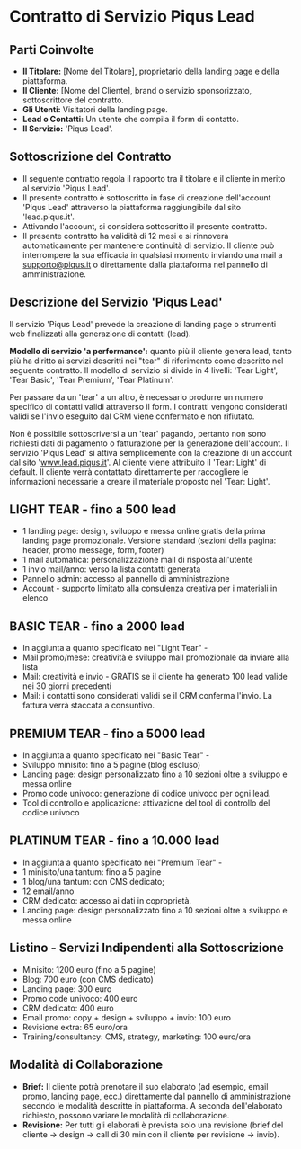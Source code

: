 # Contratto di Servizio Piqus Lead

## Parti Coinvolte

- **Il Titolare:** [Nome del Titolare], proprietario della landing page e della piattaforma.
- **Il Cliente:** [Nome del Cliente], brand o servizio sponsorizzato, sottoscrittore del contratto.
- **Gli Utenti:** Visitatori della landing page.
- **Lead o Contatti:** Un utente che compila il form di contatto.
- **Il Servizio:** 'Piqus Lead'.




## Sottoscrizione del Contratto

- Il seguente contratto regola il rapporto tra il titolare e il cliente in merito al servizio 'Piqus Lead'.
- Il presente contratto è sottoscritto in fase di creazione dell'account 'Piqus Lead' attraverso la piattaforma raggiungibile dal sito 'lead.piqus.it'.
- Attivando l'account, si considera sottoscritto il presente contratto.
- Il presente contratto ha validità di 12 mesi e si rinnoverà automaticamente per mantenere continuità di servizio. Il cliente può interrompere la sua efficacia in qualsiasi momento inviando una mail a supporto@piqus.it o direttamente dalla piattaforma nel pannello di amministrazione.


## Descrizione del Servizio 'Piqus Lead'

Il servizio 'Piqus Lead' prevede la creazione di landing page o strumenti web finalizzati alla generazione di contatti (lead).

**Modello di servizio 'a performance':** quanto più il cliente genera lead, tanto più ha diritto ai servizi descritti nei "tear" di riferimento come descritto nel seguente contratto. Il modello di servizio si divide in 4 livelli: 'Tear Light', 'Tear Basic', 'Tear Premium', 'Tear Platinum'.

Per passare da un 'tear' a un altro, è necessario produrre un numero specifico di contatti validi attraverso il form. I contratti vengono considerati validi se l'invio eseguito dal CRM viene confermato e non rifiutato.

Non è possibile sottoscriversi a un 'tear' pagando, pertanto non sono richiesti dati di pagamento o fatturazione per la generazione dell'account. Il servizio 'Piqus Lead' si attiva semplicemente con la creazione di un account dal sito 'www.lead.piqus.it'. Al cliente viene attribuito il 'Tear: Light' di default. Il cliente verrà contattato direttamente per raccogliere le informazioni necessarie a creare il materiale proposto nel 'Tear: Light'.


## LIGHT TEAR - fino a 500 lead

- 1 landing page: design, sviluppo e messa online gratis della prima landing page promozionale. Versione standard (sezioni della pagina: header, promo message, form, footer)
- 1 mail automatica: personalizzazione mail di risposta all'utente
- 1 invio mail/anno: verso la lista contatti generata
- Pannello admin: accesso al pannello di amministrazione
- Account - supporto limitato alla consulenza creativa per i materiali in elenco

## BASIC TEAR - fino a 2000 lead

- In aggiunta a quanto specificato nei "Light Tear" -
- Mail promo/mese: creatività e sviluppo mail promozionale da inviare alla lista
- Mail: creatività e invio - GRATIS se il cliente ha generato 100 lead valide nei 30 giorni precedenti
- Mail: i contatti sono considerati validi se il CRM conferma l'invio. La fattura verrà staccata a consuntivo.

## PREMIUM TEAR - fino a 5000 lead

- In aggiunta a quanto specificato nei "Basic Tear" -
- Sviluppo minisito: fino a 5 pagine (blog escluso)
- Landing page: design personalizzato fino a 10 sezioni oltre a sviluppo e messa online
- Promo code univoco: generazione di codice univoco per ogni lead.
- Tool di controllo e applicazione: attivazione del tool di controllo del codice univoco

## PLATINUM TEAR - fino a 10.000 lead

- In aggiunta a quanto specificato nei "Premium Tear" -
- 1 minisito/una tantum: fino a 5 pagine
- 1 blog/una tantum: con CMS dedicato;
- 12 email/anno
- CRM dedicato: accesso ai dati in coproprietà.
- Landing page: design personalizzato fino a 10 sezioni oltre a sviluppo e messa online

## Listino - Servizi Indipendenti alla Sottoscrizione

- Minisito: 1200 euro (fino a 5 pagine)
- Blog: 700 euro (con CMS dedicato)
- Landing page: 300 euro
- Promo code univoco: 400 euro
- CRM dedicato: 400 euro
- Email promo: copy + design + sviluppo + invio: 100 euro
- Revisione extra: 65 euro/ora
- Training/consultancy: CMS, strategy, marketing: 100 euro/ora

## Modalità di Collaborazione

- **Brief:** Il cliente potrà prenotare il suo elaborato (ad esempio, email promo, landing page, ecc.) direttamente dal pannello di amministrazione secondo le modalità descritte in piattaforma. A seconda dell'elaborato richiesto, possono variare le modalità di collaborazione.
- **Revisione:** Per tutti gli elaborati è prevista solo una revisione (brief del cliente -> design -> call di 30 min con il cliente per revisione -> invio).
